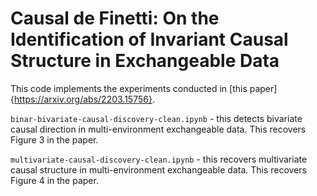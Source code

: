 # Causal de Finetti: On the Identification of Invariant Causal Structure in Exchangeable Data
This code implements the experiments conducted in [this paper]{https://arxiv.org/abs/2203.15756}. 

`binar-bivariate-causal-discovery-clean.ipynb` - this detects bivariate causal direction in multi-environment exchangeable data. This recovers Figure 3 in the paper. 

`multivariate-causal-discovery-clean.ipynb` - this recovers multivariate causal structure in multi-environment exchangeable data. This recovers Figure 4 in the paper. 
